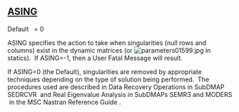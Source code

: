 ## [ASING](https://help.hexagonmi.com/bundle/MSC_Nastran_2022.4/page/Nastran_Combined_Book/qrg/parameters/TOC.ASING.xhtml)

Default    = 0

ASING specifies the action to take when singularities (null rows and columns) exist in the dynamic matrices (or  ![parameters01599.jpg](https://help-be.hexagonmi.com/bundle/MSC_Nastran_2022.4/page/Nastran_Combined_Book/qrg/parameters/../../../assets/parameters01599.jpg?_LANG=enus)  in statics).  If ASING=-1, then a User Fatal Message will result.

If ASING=0 (the Default), singularities are removed by appropriate techniques depending on the type of solution being performed.  The procedures used are described in  Data Recovery Operations in SubDMAP SEDRCVR  and   Real Eigenvalue Analysis in SubDMAPs SEMR3 and MODERS   in the  MSC Nastran Reference Guide .


